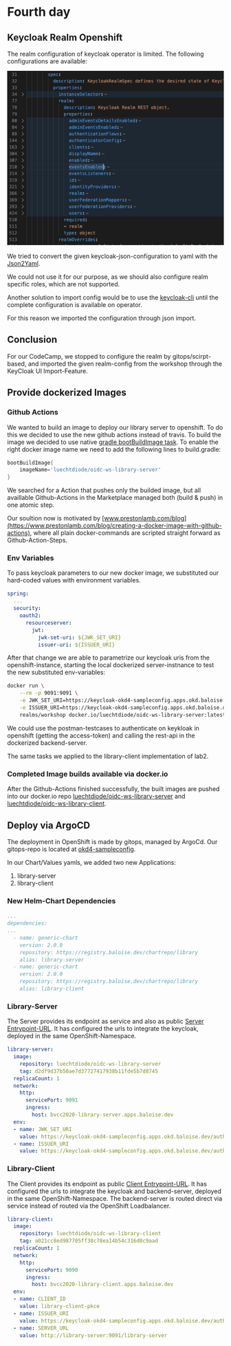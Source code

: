 # Fourth day


## Keycloak Realm Openshift
The realm configuration of keycloak operator is limited. The following configurations are available:

![Realm-Sections](img/realm-1.png)

We tried to convert the given keycloak-json-configuration to yaml with the [Json2Yaml](https://www.json2yaml.com/).

We could not use it for our purpose, as we should also configure realm specific
roles, which are not supported.

Another solution to import config would be to use the  [keycloak-cli](https://github.com/adorsys/keycloak-config-cli) until the complete configuration is available on operator.

For this reason we imported the configuration through json import.

## Conclusion

For our CodeCamp, we stopped to configure the realm by gitops/scirpt-based, and
imported the given realm-config from the workshop through the KeyCloak UI Import-Feature.


## Provide dockerized Images

### Github Actions
We wanted to build an image to deploy our library server to openshift. To do this we decided to use the new github actions instead of travis. To build the image we decided to use native [gradle bootBuildImage task](https://spring.io/guides/gs/spring-boot-docker/). To enable the right docker image name we need to add the following lines to build.gradle:
```gradle
bootBuildImage{
    imageName='luechtdiode/oidc-ws-library-server'
}
```

We searched for a Action that pushes only the builded image, but all availlable
Github-Actions in the Marketplace managed both (build & push) in one atomic step.

Our soultion now is motivated by [www.prestonlamb.com/blog](https://www.prestonlamb.com/blog/creating-a-docker-image-with-github-actions), where all plain docker-commands are scripted straight forward as Github-Action-Steps.

### Env Variables
To pass keycloak parameters to our new docker image, we substituted our hard-coded values with environment variables. 

```yaml
spring:
  ...
  security:
    oauth2:
      resourceserver:
        jwt:
          jwk-set-uri: ${JWK_SET_URI}
          issuer-uri: ${ISSUER_URI}
```

After that change we are able to parametrize our keycloak uris from the openshift-instance, starting the local dockerized server-instnance to test
the new substituted env-variables:

```bash
docker run \
    --rm -p 9091:9091 \
    -e JWK_SET_URI=https://keycloak-okd4-sampleconfig.apps.okd.baloise.dev/auth/realms/workshop/protocol/openid-connect/certs \
    -e ISSUER_URI=https://keycloak-okd4-sampleconfig.apps.okd.baloise.dev/auth/ \
    realms/workshop docker.io/luechtdiode/oidc-ws-library-server:latest

```
We could use the postman-testcases to authenticate on keykloak in openshift (getting the access-token) and calling the rest-api in the dockerized backend-server.

The same tasks we applied to the library-client implementation of lab2.

### Completed Image builds available via docker.io

After the Github-Actions finished successfully, the built images are pushed into our docker.io repo [luechtdiode/oidc-ws-library-server](https://hub.docker.com/repository/docker/luechtdiode/oidc-ws-library-server) and [luechtdiode/oidc-ws-library-client](https://hub.docker.com/repository/docker/luechtdiode/oidc-ws-library-client).

## Deploy via ArgoCD

The deployment in OpenShift is made by gitops, managed by ArgoCd.
Our gitops-repo is located at [okd4-sampleconfig](https://github.com/bal-code-camp-rest-oidc/okd4-appconfig/tree/master/okd4-sampleconfig).

In our Chart/Values yamls, we added two new Applications:
1. library-server
2. library-client

### New Helm-Chart Dependencies
```yaml
...
dependencies:
...
  - name: generic-chart
    version: 2.0.0
    repository: https://registry.baloise.dev/chartrepo/library
    alias: library-server
  - name: generic-chart
    version: 2.0.0
    repository: https://registry.baloise.dev/chartrepo/library
    alias: library-client
```

### Library-Server

The Server provides its endpoint as service and also as public [Server Entrypoint-URL](https://bvcc2020-library-server.apps.baloise.dev/library-server).
It has configured the urls to integrate the keycloak, deployed in the same
OpenShift-Namespace.

```yaml
library-server:
  image:
    repository: luechtdiode/oidc-ws-library-server
    tag: d2df9d37b50ae7d37727417938b11fde5b7d8745
  replicaCount: 1
  network:
    http:
      servicePort: 9091
      ingress:
        host: bvcc2020-library-server.apps.baloise.dev
  env:
  - name: JWK_SET_URI
    value: https://keycloak-okd4-sampleconfig.apps.okd.baloise.dev/auth/realms/workshop/protocol/openid-connect/certs
  - name: ISSUER_URI
    value: https://keycloak-okd4-sampleconfig.apps.okd.baloise.dev/auth/realms/workshop
```

### Library-Client

The Client provides its endpoint as public [Client Entrypoint-URL](https://bvcc2020-library-client.apps.baloise.dev/library-client/).
It has configured the urls to integrate the keycloak and backend-server, deployed in the same OpenShift-Namespace. The backend-server is routed direct via service instead of routed via the OpenShift Loadbalancer.

```yaml
library-client:
  image:
    repository: luechtdiode/oidc-ws-library-client
    tag: a021cc8ed987705ff38c78ea14b54c316d8c9aad
  replicaCount: 1
  network:
    http:
      servicePort: 9090
      ingress:
        host: bvcc2020-library-client.apps.baloise.dev
  env:
  - name: CLIENT_ID
    value: library-client-pkce
  - name: ISSUER_URI
    value: https://keycloak-okd4-sampleconfig.apps.okd.baloise.dev/auth/realms/workshop
  - name: SERVER_URL
    value: http://library-server:9091/library-server
```